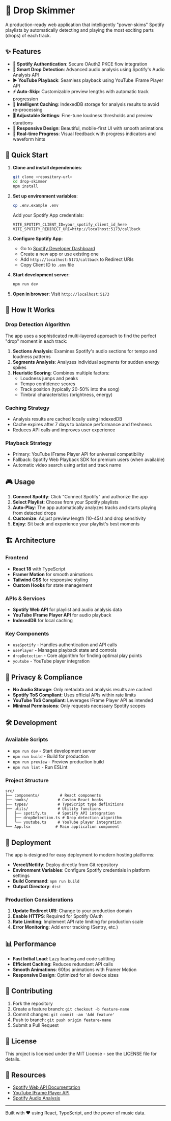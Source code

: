 # 🎵 Drop Skimmer

A production-ready web application that intelligently "power-skims" Spotify playlists by automatically detecting and playing the most exciting parts (drops) of each track.

## ✨ Features

- **🔐 Spotify Authentication**: Secure OAuth2 PKCE flow integration
- **🎯 Smart Drop Detection**: Advanced audio analysis using Spotify's Audio Analysis API
- **▶️ YouTube Playback**: Seamless playback using YouTube IFrame Player API
- **⚡ Auto-Skip**: Customizable preview lengths with automatic track progression
- **💾 Intelligent Caching**: IndexedDB storage for analysis results to avoid re-processing
- **🎚️ Adjustable Settings**: Fine-tune loudness thresholds and preview durations
- **📱 Responsive Design**: Beautiful, mobile-first UI with smooth animations
- **🌊 Real-time Progress**: Visual feedback with progress indicators and waveform hints

## 🚀 Quick Start

1. **Clone and install dependencies**:
   ```bash
   git clone <repository-url>
   cd drop-skimmer
   npm install
   ```

2. **Set up environment variables**:
   ```bash
   cp .env.example .env
   ```
   
   Add your Spotify App credentials:
   ```env
   VITE_SPOTIFY_CLIENT_ID=your_spotify_client_id_here
   VITE_SPOTIFY_REDIRECT_URI=http://localhost:5173/callback
   ```

3. **Configure Spotify App**:
   - Go to [Spotify Developer Dashboard](https://developer.spotify.com/dashboard)
   - Create a new app or use existing one
   - Add `http://localhost:5173/callback` to Redirect URIs
   - Copy Client ID to `.env` file

4. **Start development server**:
   ```bash
   npm run dev
   ```

5. **Open in browser**: Visit `http://localhost:5173`

## 🔧 How It Works

### Drop Detection Algorithm

The app uses a sophisticated multi-layered approach to find the perfect "drop" moment in each track:

1. **Sections Analysis**: Examines Spotify's audio sections for tempo and loudness patterns
2. **Segments Analysis**: Analyzes individual segments for sudden energy spikes
3. **Heuristic Scoring**: Combines multiple factors:
   - Loudness jumps and peaks
   - Tempo confidence scores
   - Track position (typically 20-50% into the song)
   - Timbral characteristics (brightness, energy)

### Caching Strategy

- Analysis results are cached locally using IndexedDB
- Cache expires after 7 days to balance performance and freshness
- Reduces API calls and improves user experience

### Playback Strategy

- Primary: YouTube IFrame Player API for universal compatibility
- Fallback: Spotify Web Playback SDK for premium users (when available)
- Automatic video search using artist and track name

## 🎮 Usage

1. **Connect Spotify**: Click "Connect Spotify" and authorize the app
2. **Select Playlist**: Choose from your Spotify playlists
3. **Auto-Play**: The app automatically analyzes tracks and starts playing from detected drops
4. **Customize**: Adjust preview length (10-45s) and drop sensitivity
5. **Enjoy**: Sit back and experience your playlist's best moments

## 🏗️ Architecture

### Frontend
- **React 18** with TypeScript
- **Framer Motion** for smooth animations
- **Tailwind CSS** for responsive styling
- **Custom Hooks** for state management

### APIs & Services
- **Spotify Web API** for playlist and audio analysis data
- **YouTube IFrame Player API** for audio playback
- **IndexedDB** for local caching

### Key Components
- `useSpotify` - Handles authentication and API calls
- `usePlayer` - Manages playback state and controls
- `dropDetection` - Core algorithm for finding optimal play points
- `youtube` - YouTube player integration

## 🔐 Privacy & Compliance

- **No Audio Storage**: Only metadata and analysis results are cached
- **Spotify ToS Compliant**: Uses official APIs within rate limits
- **YouTube ToS Compliant**: Leverages IFrame Player API as intended
- **Minimal Permissions**: Only requests necessary Spotify scopes

## 🛠️ Development

### Available Scripts

- `npm run dev` - Start development server
- `npm run build` - Build for production
- `npm run preview` - Preview production build
- `npm run lint` - Run ESLint

### Project Structure

```
src/
├── components/         # React components
├── hooks/             # Custom React hooks  
├── types/             # TypeScript type definitions
├── utils/             # Utility functions
│   ├── spotify.ts     # Spotify API integration
│   ├── dropDetection.ts # Drop detection algorithm
│   └── youtube.ts     # YouTube player integration
└── App.tsx           # Main application component
```

## 🚀 Deployment

The app is designed for easy deployment to modern hosting platforms:

- **Vercel/Netlify**: Deploy directly from Git repository
- **Environment Variables**: Configure Spotify credentials in platform settings
- **Build Command**: `npm run build`
- **Output Directory**: `dist`

### Production Considerations

1. **Update Redirect URI**: Change to your production domain
2. **Enable HTTPS**: Required for Spotify OAuth
3. **Rate Limiting**: Implement API rate limiting for production scale
4. **Error Monitoring**: Add error tracking (Sentry, etc.)

## 📊 Performance

- **Fast Initial Load**: Lazy loading and code splitting
- **Efficient Caching**: Reduces redundant API calls
- **Smooth Animations**: 60fps animations with Framer Motion
- **Responsive Design**: Optimized for all device sizes

## 🤝 Contributing

1. Fork the repository
2. Create a feature branch: `git checkout -b feature-name`
3. Commit changes: `git commit -am 'Add feature'`
4. Push to branch: `git push origin feature-name`
5. Submit a Pull Request

## 📝 License

This project is licensed under the MIT License - see the LICENSE file for details.

## 🔗 Resources

- [Spotify Web API Documentation](https://developer.spotify.com/documentation/web-api/)
- [YouTube IFrame Player API](https://developers.google.com/youtube/iframe_api_reference)
- [Spotify Audio Analysis](https://developer.spotify.com/documentation/web-api/reference/#/operations/get-audio-analysis)

---

Built with ❤️ using React, TypeScript, and the power of music data.